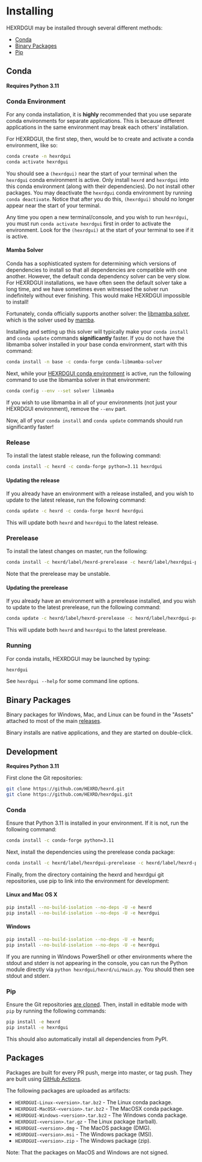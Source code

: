 # Installing

HEXRDGUI may be installed through several different methods:

* [Conda](#release)
* [Binary Packages](#binary-packages)
* [Pip](#pip)

## Conda

**Requires Python 3.11**

### Conda Environment

For any conda installation, it is **highly** recommended that you use separate
conda environments for separate applications. This is because different
applications in the same environment may break each others' installation.

For HEXRDGUI, the first step, then, would be to create and activate a conda
environment, like so:

```bash
conda create -n hexrdgui
conda activate hexrdgui
```

You should see a `(hexrdgui)` near the start of your terminal when the `hexrdgui`
conda environment is active. Only install `hexrd` and `hexrdgui` into this conda
environment (along with their dependencies). Do not install other packages. You
may deactivate the `hexrdgui` conda environment by running `conda deactivate`.
Notice that after you do this, `(hexrdgui)` should no longer appear near the
start of your terminal.

Any time you open a new terminal/console, and you wish to run `hexrdgui`, you must
run `conda activate hexrdgui` first in order to activate the environment. Look for
the `(hexrdgui)` at the start of your terminal to see if it is active.

#### Mamba Solver

Conda has a sophisticated system for determining which versions of dependencies
to install so that all dependencies are compatible with one another.
However, the default conda dependency solver can be very slow. For HEXRDGUI
installations, we have often seen the default solver take a long time, and we
have sometimes even witnessed the solver run indefinitely without ever
finishing. This would make HEXRDGUI impossible to install!

Fortunately, conda officially supports another solver: the
[libmamba solver](https://www.anaconda.com/blog/a-faster-conda-for-a-growing-community),
which is the solver used by [mamba](https://mamba.readthedocs.io/en/latest/).

Installing and setting up this solver will typically make your `conda install`
and `conda update` commands **significantly** faster. If you do not have
the libmamba solver installed in your base conda environment, start with this
command:

```bash
conda install -n base -c conda-forge conda-libmamba-solver
```

Next, while your [HEXRDGUI conda environment](#conda-environment) is active,
run the following command to use the libmamba solver in that environment:

```bash
conda config --env --set solver libmamba
```

If you wish to use libmamba in all of your environments (not just your HEXRDGUI
environment), remove the `--env` part.

Now, all of your `conda install` and `conda update` commands should run
significantly faster!

### Release
To install the latest stable release, run the following command:

```bash
conda install -c hexrd -c conda-forge python=3.11 hexrdgui
```

#### Updating the release

If you already have an environment with a release installed, and you wish to
update to the latest release, run the following command:

```bash
conda update -c hexrd -c conda-forge hexrd hexrdgui
```

This will update both `hexrd` and `hexrdgui` to the latest release.

### Prerelease
To install the latest changes on master, run the following:

```bash
conda install -c hexrd/label/hexrd-prerelease -c hexrd/label/hexrdgui-prerelease -c conda-forge python=3.11 hexrdgui
```

Note that the prerelease may be unstable.

#### Updating the prerelease

If you already have an environment with a prerelease installed, and you wish to
update to the latest prerelease, run the following command:

```bash
conda update -c hexrd/label/hexrd-prerelease -c hexrd/label/hexrdgui-prerelease -c conda-forge hexrd hexrdgui
```

This will update both `hexrd` and `hexrdgui` to the latest prerelease.

### Running

For conda installs, HEXRDGUI may be launched by typing:
```bash
hexrdgui
```

See `hexrdgui --help` for some command line options.

## Binary Packages

Binary packages for Windows, Mac, and Linux can be found in the "Assets" attached to most of the main [releases](https://github.com/HEXRD/hexrdgui/releases).

Binary installs are native applications, and they are started on double-click.

## Development

**Requires Python 3.11**

First clone the Git repositories:

```bash
git clone https://github.com/HEXRD/hexrd.git
git clone https://github.com/HEXRD/hexrdgui.git
```

### Conda

Ensure that Python 3.11 is installed in your environment. If it is not, run the following command:
```bash
conda install -c conda-forge python=3.11
```

Next, install the dependencies using the prerelease conda package:
```bash
conda install -c hexrd/label/hexrdgui-prerelease -c hexrd/label/hexrd-prerelease -c conda-forge hexrdgui
```

Finally, from the directory containing the hexrd and hexrdgui git repositories, use pip to link into the environment for development:

#### Linux and Mac OS X
```bash
pip install --no-build-isolation --no-deps -U -e hexrd
pip install --no-build-isolation --no-deps -U -e hexrdgui
```

#### Windows
```bash
pip install --no-build-isolation --no-deps -U -e hexrd;
pip install --no-build-isolation --no-deps -U -e hexrdgui
```

If you are running in Windows PowerShell or other environments where the stdout
and stderr is not appearing in the console, you can run the Python module directly
via `python hexrdgui/hexrd/ui/main.py`. You should then see stdout and stderr.

### Pip

Ensure the Git repositories [are cloned](#development). Then, install in
editable mode with `pip` by running the following commands:

```bash
pip install -e hexrd
pip install -e hexrdgui
```

This should also automatically install all dependencies from PyPI.

## Packages

Packages are built for every PR push, merge into master, or tag push. They are built using [GitHub Actions](https://github.com/features/actions).

The following packages are uploaded as artifacts:

- `HEXRDGUI-Linux-<version>.tar.bz2` - The Linux conda package.
- `HEXRDGUI-MacOSX-<version>.tar.bz2` - The MacOSX conda package.
- `HEXRDGUI-Windows-<version>.tar.bz2` - The Windows conda package.
- `HEXRDGUI-<version>.tar.gz` - The Linux package (tarball).
- `HEXRDGUI-<version>.dmg` - The MacOS package (DMG).
- `HEXRDGUI-<version>.msi` - The Windows package (MSI).
- `HEXRDGUI-<version>.zip` - The Windows package (zip).

Note: That the packages on MacOS and Windows are not signed.
